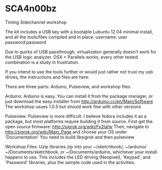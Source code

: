 SCA4n00bz
=========

Timing Sidechannel workshop

The kit includes a USB key with a bootable Lubuntu 12.04 minimal install, and all the tools/files compiled and in place. 
username: user
password:password

Due to quirks of USB passthrough, virtualizaton generally doesn't work for the USB logic analyzer. OSX + Parallels works, every other tested combination is a study in frustration.

If you intend to use the tools further or would just rather not trust my usb drives, the instructions and files are here.

There are three parts: Arduino, Pulseview, and workshop files.

Arduino:
Arduino is easy. You can install it from the package manager, or just download the easy installer from http://arduino.cc/en/Main/Software
The workshop usues 1.0.5 but should work fine with other versions


Pulseview:
Pulseview is more difficult. I believe fedora includes it as a package, but most platforms require building it from source.
First get the open source firmware: http://sigrok.org/wiki/Fx2lafw
Then, navigate to http://sigrok.org/wiki/Main_Page and choose your OS under 'Documentation' You need to build libsigrok and then pulseview

Workshop Files:
Uzip libraries.zip into your ~/sketchbook/, ~/arduino/ ~/Documents/sketchbook, or ~/Documents/arduino, whichever your install happens to use. This includes the LED driving (Neopixel), 'Keypad', and 'Password' libraries, plus the sample code used in the activities.
